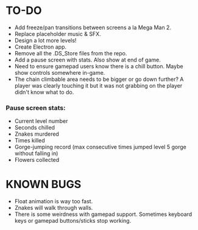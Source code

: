 # TO-DO
* Add freeze/pan transitions between screens a la Mega Man 2.
* Replace placeholder music & SFX.
* Design a lot more levels!
* Create Electron app.
* Remove all the .DS_Store files from the repo.
* Add a pause screen with stats. Also show at end of game.
* Need to ensure gamepad users know there is a chill button. Maybe show controls somewhere in-game.
* The chain climbable area needs to be bigger or go down further? A player was clearly touching it but it was not grabbing on the player didn't know what to do.

### Pause screen stats:
* Current level number
* Seconds chilled
* Znakes murdered
* Times killed
* Gorge-jumping record (max consecutive times jumped level 5 gorge without falling in)
* Flowers collected

# KNOWN BUGS
* Float animation is way too fast.
* Znakes will walk through walls.
* There is some weirdness with gamepad support. Sometimes keyboard keys or gamepad buttons/sticks stop working.
